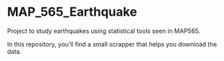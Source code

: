 # MAP_565_Earthquake

Project to study earthquakes using statistical tools seen in MAP565.

In this repository, you'll find a small scrapper that helps you download the data.
